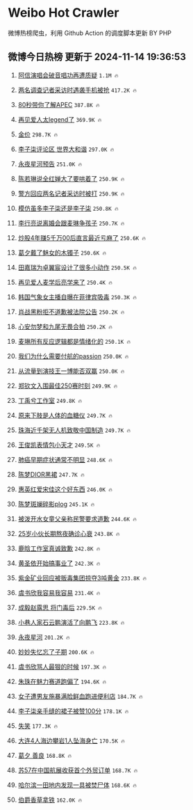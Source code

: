 # Weibo Hot Crawler 



微博热榜爬虫，利用 Github Action 的调度脚本更新 BY PHP 


## 微博今日热榜 更新于 2024-11-14 19:36:53 
1. [阿信演唱会破音唱功再遭质疑](https://s.weibo.com/weibo?q=%23%E9%98%BF%E4%BF%A1%E6%BC%94%E5%94%B1%E4%BC%9A%E7%A0%B4%E9%9F%B3%E5%94%B1%E5%8A%9F%E5%86%8D%E9%81%AD%E8%B4%A8%E7%96%91%23&t=31&band_rank=1&Refer=top) `1.1M 🔥` 

1. [两名调查记者采访时遇袭手机被抢](https://s.weibo.com/weibo?q=%23%E4%B8%A4%E5%90%8D%E8%B0%83%E6%9F%A5%E8%AE%B0%E8%80%85%E9%87%87%E8%AE%BF%E6%97%B6%E9%81%87%E8%A2%AD%E6%89%8B%E6%9C%BA%E8%A2%AB%E6%8A%A2%23&t=31&band_rank=2&Refer=top) `417.2K 🔥` 

1. [80秒带你了解APEC](https://s.weibo.com/weibo?q=%2380%E7%A7%92%E5%B8%A6%E4%BD%A0%E4%BA%86%E8%A7%A3APEC%23&t=31&band_rank=3&Refer=top) `387.8K 🔥` 

1. [再见爱人太legend了](https://s.weibo.com/weibo?q=%E5%86%8D%E8%A7%81%E7%88%B1%E4%BA%BA%E5%A4%AAlegend%E4%BA%86&t=31&band_rank=4&Refer=top) `369.9K 🔥` 

1. [金价](https://s.weibo.com/weibo?q=%E9%87%91%E4%BB%B7&t=31&band_rank=5&Refer=top) `298.7K 🔥` 

1. [李子柒评论区 世界大和谐](https://s.weibo.com/weibo?q=%E6%9D%8E%E5%AD%90%E6%9F%92%E8%AF%84%E8%AE%BA%E5%8C%BA%20%E4%B8%96%E7%95%8C%E5%A4%A7%E5%92%8C%E8%B0%90&t=31&band_rank=6&Refer=top) `297.0K 🔥` 

1. [永夜星河预告](https://s.weibo.com/weibo?q=%E6%B0%B8%E5%A4%9C%E6%98%9F%E6%B2%B3%E9%A2%84%E5%91%8A&t=31&band_rank=7&Refer=top) `251.0K 🔥` 

1. [陈若琳说全红婵大了要哄着了](https://s.weibo.com/weibo?q=%23%E9%99%88%E8%8B%A5%E7%90%B3%E8%AF%B4%E5%85%A8%E7%BA%A2%E5%A9%B5%E5%A4%A7%E4%BA%86%E8%A6%81%E5%93%84%E7%9D%80%E4%BA%86%23&t=31&band_rank=8&Refer=top) `250.9K 🔥` 

1. [警方回应两名记者采访时被打](https://s.weibo.com/weibo?q=%23%E8%AD%A6%E6%96%B9%E5%9B%9E%E5%BA%94%E4%B8%A4%E5%90%8D%E8%AE%B0%E8%80%85%E9%87%87%E8%AE%BF%E6%97%B6%E8%A2%AB%E6%89%93%23&t=31&band_rank=9&Refer=top) `250.9K 🔥` 

1. [模仿虽多李子柒还是李子柒](https://s.weibo.com/weibo?q=%23%E6%A8%A1%E4%BB%BF%E8%99%BD%E5%A4%9A%E6%9D%8E%E5%AD%90%E6%9F%92%E8%BF%98%E6%98%AF%E6%9D%8E%E5%AD%90%E6%9F%92%23&t=31&band_rank=10&Refer=top) `250.8K 🔥` 

1. [李行亮说离婚会跟麦琳争孩子](https://s.weibo.com/weibo?q=%23%E6%9D%8E%E8%A1%8C%E4%BA%AE%E8%AF%B4%E7%A6%BB%E5%A9%9A%E4%BC%9A%E8%B7%9F%E9%BA%A6%E7%90%B3%E4%BA%89%E5%AD%A9%E5%AD%90%23&t=31&band_rank=11&Refer=top) `250.7K 🔥` 

1. [炒股4年赚5千万00后直言最近亏麻了](https://s.weibo.com/weibo?q=%23%E7%82%92%E8%82%A14%E5%B9%B4%E8%B5%9A5%E5%8D%83%E4%B8%8700%E5%90%8E%E7%9B%B4%E8%A8%80%E6%9C%80%E8%BF%91%E4%BA%8F%E9%BA%BB%E4%BA%86%23&t=31&band_rank=12&Refer=top) `250.6K 🔥` 

1. [葛夕戴了魅女的木镯子](https://s.weibo.com/weibo?q=%E8%91%9B%E5%A4%95%E6%88%B4%E4%BA%86%E9%AD%85%E5%A5%B3%E7%9A%84%E6%9C%A8%E9%95%AF%E5%AD%90&t=31&band_rank=13&Refer=top) `250.6K 🔥` 

1. [田嘉瑞为卓翼宸设计了很多小动作](https://s.weibo.com/weibo?q=%23%E7%94%B0%E5%98%89%E7%91%9E%E4%B8%BA%E5%8D%93%E7%BF%BC%E5%AE%B8%E8%AE%BE%E8%AE%A1%E4%BA%86%E5%BE%88%E5%A4%9A%E5%B0%8F%E5%8A%A8%E4%BD%9C%23&t=31&band_rank=14&Refer=top) `250.5K 🔥` 

1. [再见爱人麦学后亮学来了](https://s.weibo.com/weibo?q=%23%E5%86%8D%E8%A7%81%E7%88%B1%E4%BA%BA%E9%BA%A6%E5%AD%A6%E5%90%8E%E4%BA%AE%E5%AD%A6%E6%9D%A5%E4%BA%86%23&t=31&band_rank=15&Refer=top) `250.4K 🔥` 

1. [韩国气象女主播自曝在菲律宾吸毒](https://s.weibo.com/weibo?q=%23%E9%9F%A9%E5%9B%BD%E6%B0%94%E8%B1%A1%E5%A5%B3%E4%B8%BB%E6%92%AD%E8%87%AA%E6%9B%9D%E5%9C%A8%E8%8F%B2%E5%BE%8B%E5%AE%BE%E5%90%B8%E6%AF%92%23&t=31&band_rank=16&Refer=top) `250.3K 🔥` 

1. [肖战黑粉拒不道歉被法院公告](https://s.weibo.com/weibo?q=%23%E8%82%96%E6%88%98%E9%BB%91%E7%B2%89%E6%8B%92%E4%B8%8D%E9%81%93%E6%AD%89%E8%A2%AB%E6%B3%95%E9%99%A2%E5%85%AC%E5%91%8A%23&t=31&band_rank=17&Refer=top) `250.2K 🔥` 

1. [心安勿梦和九尾无畏合拍](https://s.weibo.com/weibo?q=%23%E5%BF%83%E5%AE%89%E5%8B%BF%E6%A2%A6%E5%92%8C%E4%B9%9D%E5%B0%BE%E6%97%A0%E7%95%8F%E5%90%88%E6%8B%8D%23&t=31&band_rank=18&Refer=top) `250.2K 🔥` 

1. [麦琳所有反应逻辑都是情绪化的](https://s.weibo.com/weibo?q=%23%E9%BA%A6%E7%90%B3%E6%89%80%E6%9C%89%E5%8F%8D%E5%BA%94%E9%80%BB%E8%BE%91%E9%83%BD%E6%98%AF%E6%83%85%E7%BB%AA%E5%8C%96%E7%9A%84%23&t=31&band_rank=19&Refer=top) `250.1K 🔥` 

1. [我们为什么需要付航的passion](https://s.weibo.com/weibo?q=%23%E6%88%91%E4%BB%AC%E4%B8%BA%E4%BB%80%E4%B9%88%E9%9C%80%E8%A6%81%E4%BB%98%E8%88%AA%E7%9A%84passion%23&t=31&band_rank=20&Refer=top) `250.0K 🔥` 

1. [从流量到演技王一博能否双赢](https://s.weibo.com/weibo?q=%23%E4%BB%8E%E6%B5%81%E9%87%8F%E5%88%B0%E6%BC%94%E6%8A%80%E7%8E%8B%E4%B8%80%E5%8D%9A%E8%83%BD%E5%90%A6%E5%8F%8C%E8%B5%A2%23&t=31&band_rank=21&Refer=top) `250.0K 🔥` 

1. [郑钦文入围最佳250赛时刻](https://s.weibo.com/weibo?q=%23%E9%83%91%E9%92%A6%E6%96%87%E5%85%A5%E5%9B%B4%E6%9C%80%E4%BD%B3250%E8%B5%9B%E6%97%B6%E5%88%BB%23&t=31&band_rank=22&Refer=top) `249.9K 🔥` 

1. [丁禹兮工作室](https://s.weibo.com/weibo?q=%E4%B8%81%E7%A6%B9%E5%85%AE%E5%B7%A5%E4%BD%9C%E5%AE%A4&t=31&band_rank=23&Refer=top) `249.8K 🔥` 

1. [原来下肢是人体的血糖仪](https://s.weibo.com/weibo?q=%23%E5%8E%9F%E6%9D%A5%E4%B8%8B%E8%82%A2%E6%98%AF%E4%BA%BA%E4%BD%93%E7%9A%84%E8%A1%80%E7%B3%96%E4%BB%AA%23&t=31&band_rank=24&Refer=top) `249.7K 🔥` 

1. [珠海近千架无人机致敬中国制造](https://s.weibo.com/weibo?q=%23%E7%8F%A0%E6%B5%B7%E8%BF%91%E5%8D%83%E6%9E%B6%E6%97%A0%E4%BA%BA%E6%9C%BA%E8%87%B4%E6%95%AC%E4%B8%AD%E5%9B%BD%E5%88%B6%E9%80%A0%23&t=31&band_rank=25&Refer=top) `249.7K 🔥` 

1. [王俊凯表情包小天才](https://s.weibo.com/weibo?q=%23%E7%8E%8B%E4%BF%8A%E5%87%AF%E8%A1%A8%E6%83%85%E5%8C%85%E5%B0%8F%E5%A4%A9%E6%89%8D%23&t=31&band_rank=26&Refer=top) `249.5K 🔥` 

1. [肺癌早期症状通常不明显](https://s.weibo.com/weibo?q=%23%E8%82%BA%E7%99%8C%E6%97%A9%E6%9C%9F%E7%97%87%E7%8A%B6%E9%80%9A%E5%B8%B8%E4%B8%8D%E6%98%8E%E6%98%BE%23&t=31&band_rank=27&Refer=top) `248.6K 🔥` 

1. [陈梦DIOR黑裙](https://s.weibo.com/weibo?q=%E9%99%88%E6%A2%A6DIOR%E9%BB%91%E8%A3%99&t=31&band_rank=28&Refer=top) `247.7K 🔥` 

1. [惠英红爱宋佳这个好东西](https://s.weibo.com/weibo?q=%23%E6%83%A0%E8%8B%B1%E7%BA%A2%E7%88%B1%E5%AE%8B%E4%BD%B3%E8%BF%99%E4%B8%AA%E5%A5%BD%E4%B8%9C%E8%A5%BF%23&t=31&band_rank=29&Refer=top) `246.0K 🔥` 

1. [陈梦斑斓碎影plog](https://s.weibo.com/weibo?q=%23%E9%99%88%E6%A2%A6%E6%96%91%E6%96%93%E7%A2%8E%E5%BD%B1plog%23&t=31&band_rank=30&Refer=top) `245.1K 🔥` 

1. [被泼开水女童父亲称民警要求道歉](https://s.weibo.com/weibo?q=%23%E8%A2%AB%E6%B3%BC%E5%BC%80%E6%B0%B4%E5%A5%B3%E7%AB%A5%E7%88%B6%E4%BA%B2%E7%A7%B0%E6%B0%91%E8%AD%A6%E8%A6%81%E6%B1%82%E9%81%93%E6%AD%89%23&t=31&band_rank=31&Refer=top) `244.6K 🔥` 

1. [25岁小伙长期熬夜确诊心衰](https://s.weibo.com/weibo?q=%2325%E5%B2%81%E5%B0%8F%E4%BC%99%E9%95%BF%E6%9C%9F%E7%86%AC%E5%A4%9C%E7%A1%AE%E8%AF%8A%E5%BF%83%E8%A1%B0%23&t=31&band_rank=32&Refer=top) `243.8K 🔥` 

1. [鹿晗工作室真诚致歉](https://s.weibo.com/weibo?q=%23%E9%B9%BF%E6%99%97%E5%B7%A5%E4%BD%9C%E5%AE%A4%E7%9C%9F%E8%AF%9A%E8%87%B4%E6%AD%89%23&t=31&band_rank=33&Refer=top) `242.8K 🔥` 

1. [黄圣依开始搞事业了](https://s.weibo.com/weibo?q=%23%E9%BB%84%E5%9C%A3%E4%BE%9D%E5%BC%80%E5%A7%8B%E6%90%9E%E4%BA%8B%E4%B8%9A%E4%BA%86%23&t=31&band_rank=34&Refer=top) `242.3K 🔥` 

1. [紫金矿业回应被贩毒集团掠夺3吨黄金](https://s.weibo.com/weibo?q=%23%E7%B4%AB%E9%87%91%E7%9F%BF%E4%B8%9A%E5%9B%9E%E5%BA%94%E8%A2%AB%E8%B4%A9%E6%AF%92%E9%9B%86%E5%9B%A2%E6%8E%A0%E5%A4%BA3%E5%90%A8%E9%BB%84%E9%87%91%23&t=31&band_rank=35&Refer=top) `233.8K 🔥` 

1. [虞书欣我容易我容易](https://s.weibo.com/weibo?q=%23%E8%99%9E%E4%B9%A6%E6%AC%A3%E6%88%91%E5%AE%B9%E6%98%93%E6%88%91%E5%AE%B9%E6%98%93%23&t=31&band_rank=36&Refer=top) `231.4K 🔥` 

1. [成毅赵露思 将门毒后](https://s.weibo.com/weibo?q=%E6%88%90%E6%AF%85%E8%B5%B5%E9%9C%B2%E6%80%9D%20%E5%B0%86%E9%97%A8%E6%AF%92%E5%90%8E&t=31&band_rank=37&Refer=top) `229.5K 🔥` 

1. [小巷人家石云鹏演活了向鹏飞](https://s.weibo.com/weibo?q=%E5%B0%8F%E5%B7%B7%E4%BA%BA%E5%AE%B6%E7%9F%B3%E4%BA%91%E9%B9%8F%E6%BC%94%E6%B4%BB%E4%BA%86%E5%90%91%E9%B9%8F%E9%A3%9E&t=31&band_rank=38&Refer=top) `223.8K 🔥` 

1. [永夜星河](https://s.weibo.com/weibo?q=%E6%B0%B8%E5%A4%9C%E6%98%9F%E6%B2%B3&t=31&band_rank=39&Refer=top) `201.2K 🔥` 

1. [妙妙失忆忘了子期](https://s.weibo.com/weibo?q=%23%E5%A6%99%E5%A6%99%E5%A4%B1%E5%BF%86%E5%BF%98%E4%BA%86%E5%AD%90%E6%9C%9F%23&t=31&band_rank=40&Refer=top) `200.6K 🔥` 

1. [虞书欣骂人最狠的时候](https://s.weibo.com/weibo?q=%23%E8%99%9E%E4%B9%A6%E6%AC%A3%E9%AA%82%E4%BA%BA%E6%9C%80%E7%8B%A0%E7%9A%84%E6%97%B6%E5%80%99%23&t=31&band_rank=41&Refer=top) `197.3K 🔥` 

1. [朱珠在魅力赛道跑偏了](https://s.weibo.com/weibo?q=%E6%9C%B1%E7%8F%A0%E5%9C%A8%E9%AD%85%E5%8A%9B%E8%B5%9B%E9%81%93%E8%B7%91%E5%81%8F%E4%BA%86&t=31&band_rank=42&Refer=top) `194.6K 🔥` 

1. [女子遭男友施暴满脸鲜血跑进便利店](https://s.weibo.com/weibo?q=%23%E5%A5%B3%E5%AD%90%E9%81%AD%E7%94%B7%E5%8F%8B%E6%96%BD%E6%9A%B4%E6%BB%A1%E8%84%B8%E9%B2%9C%E8%A1%80%E8%B7%91%E8%BF%9B%E4%BE%BF%E5%88%A9%E5%BA%97%23&t=31&band_rank=43&Refer=top) `184.7K 🔥` 

1. [李子柒亲手缝的裙子被赞100分](https://s.weibo.com/weibo?q=%23%E6%9D%8E%E5%AD%90%E6%9F%92%E4%BA%B2%E6%89%8B%E7%BC%9D%E7%9A%84%E8%A3%99%E5%AD%90%E8%A2%AB%E8%B5%9E100%E5%88%86%23&t=31&band_rank=44&Refer=top) `178.1K 🔥` 

1. [失笑](https://s.weibo.com/weibo?q=%E5%A4%B1%E7%AC%91&t=31&band_rank=45&Refer=top) `177.3K 🔥` 

1. [大连4人海边攀岩1人坠海身亡](https://s.weibo.com/weibo?q=%23%E5%A4%A7%E8%BF%9E4%E4%BA%BA%E6%B5%B7%E8%BE%B9%E6%94%80%E5%B2%A91%E4%BA%BA%E5%9D%A0%E6%B5%B7%E8%BA%AB%E4%BA%A1%23&t=31&band_rank=46&Refer=top) `170.5K 🔥` 

1. [葛夕 善良](https://s.weibo.com/weibo?q=%E8%91%9B%E5%A4%95%20%E5%96%84%E8%89%AF&t=31&band_rank=47&Refer=top) `168.8K 🔥` 

1. [苏57在中国航展收获首个外贸订单](https://s.weibo.com/weibo?q=%23%E8%8B%8F57%E5%9C%A8%E4%B8%AD%E5%9B%BD%E8%88%AA%E5%B1%95%E6%94%B6%E8%8E%B7%E9%A6%96%E4%B8%AA%E5%A4%96%E8%B4%B8%E8%AE%A2%E5%8D%95%23&t=31&band_rank=48&Refer=top) `168.7K 🔥` 

1. [哈尔滨一田地内发现一具被焚尸体](https://s.weibo.com/weibo?q=%23%E5%93%88%E5%B0%94%E6%BB%A8%E4%B8%80%E7%94%B0%E5%9C%B0%E5%86%85%E5%8F%91%E7%8E%B0%E4%B8%80%E5%85%B7%E8%A2%AB%E7%84%9A%E5%B0%B8%E4%BD%93%23&t=31&band_rank=49&Refer=top) `168.6K 🔥` 

1. [伯爵香草拿铁](https://s.weibo.com/weibo?q=%E4%BC%AF%E7%88%B5%E9%A6%99%E8%8D%89%E6%8B%BF%E9%93%81&t=31&band_rank=50&Refer=top) `162.0K 🔥` 

